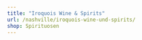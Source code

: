 ```yaml
---
title: "Iroquois Wine & Spirits"
url: /nashville/iroquois-wine-und-spirits/
shop: Spirituosen
---
```

